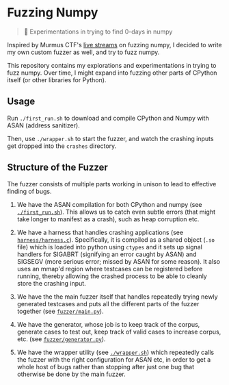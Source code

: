 # Fuzzing Numpy
> :snake: Experimentations in trying to find 0-days in numpy

Inspired by Murmus CTF's
[live streams](https://www.youtube.com/playlist?list=PLfERMgzlCp0Czg0MiLrfyqrahHMmzsCI6) on
fuzzing numpy, I decided to write my own custom fuzzer as well, and
try to fuzz numpy.

This repository contains my explorations and experimentations in
trying to fuzz numpy. Over time, I might expand into fuzzing other
parts of CPython itself (or other libraries for Python).

## Usage

Run `./first_run.sh` to download and compile CPython and Numpy with
ASAN (address sanitizer).

Then, use `./wrapper.sh` to start the fuzzer, and watch the crashing
inputs get dropped into the `crashes` directory.

## Structure of the Fuzzer

The fuzzer consists of multiple parts working in unison to lead to
effective finding of bugs.

1. We have the ASAN compilation for both CPython and numpy
   (see [`./first_run.sh`](/first_run.sh)). This allows us to catch
   even subtle errors (that might take longer to manifest as a crash),
   such as heap corruption etc.

2. We have a harness that handles crashing applications
   (see [`harness/harness.c`](harness/harness.c)). Specifically, it is
   compiled as a shared object (`.so` file) which is loaded into
   python using `ctypes` and it sets up signal handlers for SIGABRT
   (signifying an error caught by ASAN) and SIGSEGV (more serious
   error; missed by ASAN for some reason). It also uses an mmap'd
   region where testcases can be registered before running, thereby
   allowing the crashed process to be able to cleanly store the
   crashing input.

3. We have the the main fuzzer itself that handles repeatedly trying
   newly generated testcases and puts all the different parts of the
   fuzzer together (see [`fuzzer/main.py`](fuzzer/main.py)).

4. We have the generator, whose job is to keep track of the corpus,
   generate cases to test out, keep track of valid cases to increase
   corpus, etc. (see [`fuzzer/generator.py`](fuzzer/generator.py)).

5. We have the wrapper utility (see [`./wrapper.sh`](wrapper.sh))
   which repeatedly calls the fuzzer with the right configuration for
   ASAN etc, in order to get a whole host of bugs rather than stopping
   after just one bug that otherwise be done by the main fuzzer.
